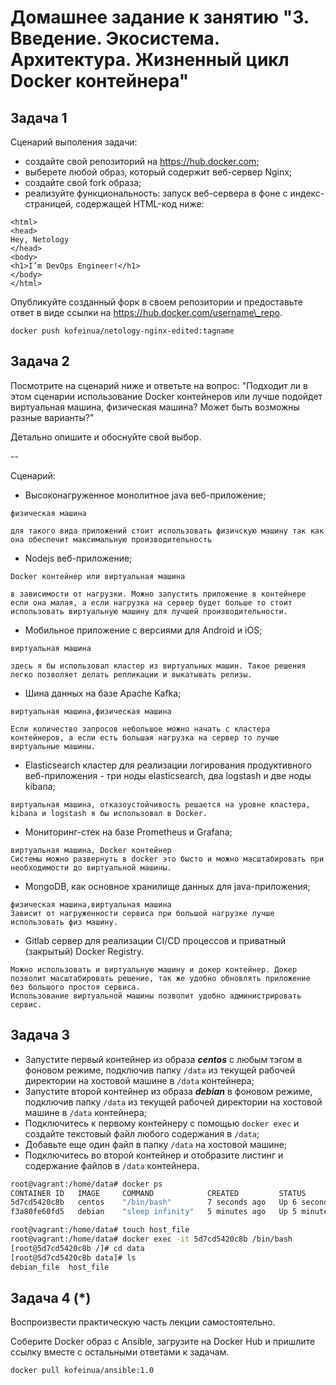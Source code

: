 # Домашнее задание к занятию "3. Введение. Экосистема. Архитектура. Жизненный цикл Docker контейнера"

## Задача 1

Сценарий выполения задачи:

* создайте свой репозиторий на https://hub.docker.com;
* выберете любой образ, который содержит веб-сервер Nginx;
* создайте свой fork образа;
* реализуйте функциональность:
запуск веб-сервера в фоне с индекс-страницей, содержащей HTML-код ниже:

```
<html>
<head>
Hey, Netology
</head>
<body>
<h1>I’m DevOps Engineer!</h1>
</body>
</html>
```

Опубликуйте созданный форк в своем репозитории и предоставьте ответ в виде ссылки на https://hub.docker.com/username\_repo.

`docker push kofeinua/netology-nginx-edited:tagname`

## Задача 2

Посмотрите на сценарий ниже и ответьте на вопрос:
"Подходит ли в этом сценарии использование Docker контейнеров или лучше подойдет виртуальная машина, физическая машина? Может быть возможны разные варианты?"

Детально опишите и обоснуйте свой выбор.

--

Сценарий:

* Высоконагруженное монолитное java веб-приложение;

```
физическая машина

для такого вида приложений стоит использовать физичскую машину так как она обеспечит максимальную производительность
```

* Nodejs веб-приложение;

```
Docker контейнер или виртуальная машина

в зависимости от нагрузки. Можно запустить приложение в контейнере если она малая, а если нагрузка на сервер будет больше то стоит использовать виртуальную машину для лучшей производительности.
```

* Мобильное приложение c версиями для Android и iOS;

```
виртуальная машина

здесь я бы использовал кластер из виртуальных машин. Такое решения легко позволяет делать репликации и выкатывать релизы.
```

* Шина данных на базе Apache Kafka;

```
виртуальная машина,физическая машина

Если количество запросов небольшое можно начать с кластера контейнеров, а если есть большая нагрузка на сервер то лучше виртуальные машины.
```

* Elasticsearch кластер для реализации логирования продуктивного веб-приложения - три ноды elasticsearch, два logstash и две ноды kibana;

```
виртуальная машина, отказоустойчивость решается на уровне кластера, kibana и logstash я бы использовал в Docker.
```

* Мониторинг-стек на базе Prometheus и Grafana;

```
виртуальная машина, Docker контейнер
Системы можно развернуть в docker это бысто и можно масштабировать при необходимости до виртуальной машины.
```

* MongoDB, как основное хранилище данных для java-приложения;

```
физическая машина,виртуальная машина
Зависит от нагруженности сервиса при большой нагрузке лучше использовать физ машину.
```

* Gitlab сервер для реализации CI/CD процессов и приватный (закрытый) Docker Registry.

```
Можно использовать и виртуальную машину и докер контейнер. Докер позволит масштабировать решение, так же удобно обновлять приложение без большого простоя сервиса.
Использование виртуальной машины позволит удобно администрировать сервис.
```

## Задача 3

- Запустите первый контейнер из образа ***centos*** c любым тэгом в фоновом режиме, подключив папку ```/data``` из текущей рабочей директории на хостовой машине в ```/data``` контейнера;
- Запустите второй контейнер из образа ***debian*** в фоновом режиме, подключив папку ```/data``` из текущей рабочей директории на хостовой машине в ```/data``` контейнера;
- Подключитесь к первому контейнеру с помощью ```docker exec``` и создайте текстовый файл любого содержания в ```/data```;
- Добавьте еще один файл в папку ```/data``` на хостовой машине;
- Подключитесь во второй контейнер и отобразите листинг и содержание файлов в ```/data``` контейнера.

```bash
root@vagrant:/home/data# docker ps
CONTAINER ID   IMAGE     COMMAND            CREATED         STATUS         PORTS     NAMES
5d7cd5420c8b   centos    "/bin/bash"        7 seconds ago   Up 6 seconds             quizzical_colden
f3a80fe60fd5   debian    "sleep infinity"   5 minutes ago   Up 5 minutes             intelligent_grothendieck

root@vagrant:/home/data# touch host_file
root@vagrant:/home/data# docker exec -it 5d7cd5420c8b /bin/bash
[root@5d7cd5420c8b /]# cd data
[root@5d7cd5420c8b data]# ls
debian_file  host_file
```
## Задача 4 (*)

Воспроизвести практическую часть лекции самостоятельно.

Соберите Docker образ с Ansible, загрузите на Docker Hub и пришлите ссылку вместе с остальными ответами к задачам.
```
docker pull kofeinua/ansible:1.0
```